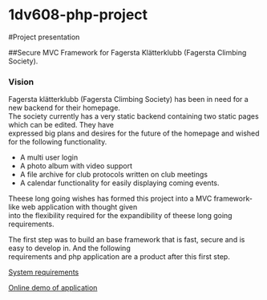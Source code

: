 # 1dv608-php-project

#Project presentation

##Secure MVC Framework for Fagersta Klätterklubb (Fagersta Climbing Society).

### Vision

Fagersta klätterklubb (Fagersta Climbing Society) has been in need for a new backend for their homepage.   
The society currently has a very static backend containing two static pages which can be edited. They have   
expressed big plans and desires for the future of the homepage and wished for the following functionality.
*  A multi user login
*  A photo album with video support
*  A file archive for club protocols written on club meetings
*  A calendar functionality for easily displaying coming events.

Theese long going wishes has formed this project into a MVC framework-like web application with thought given  
into the flexibility required for the expandibility of theese long going requirements.  
   
The first step was to build an base framework that is fast, secure and is easy to develop in. And the following   
requirements and php application are a product after this first step.

[System requirements](Requirements.md)   

[Online demo of application](http://nya.fagerstaklatterklubb.se)
